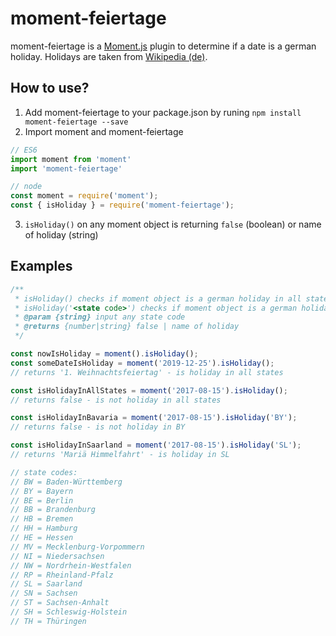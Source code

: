 # moment-feiertage
moment-feiertage is a [Moment.js](http://momentjs.com/) plugin to determine if a date is a german holiday. Holidays are taken from [Wikipedia (de)](https://de.wikipedia.org/wiki/Gesetzliche_Feiertage_in_Deutschland).

## How to use?
1. Add moment-feiertage to your package.json by runing `npm install moment-feiertage --save`
2. Import moment and moment-feiertage
```javascript
// ES6
import moment from 'moment'
import 'moment-feiertage'

// node
const moment = require('moment');
const { isHoliday } = require('moment-feiertage');
````
3. `isHoliday()` on any moment object is returning `false` (boolean) or name of holiday (string)

## Examples
```javascript
/**
 * isHoliday() checks if moment object is a german holiday in all states.
 * isHoliday('<state code>') checks if moment object is a german holiday in specific state)
 * @param {string} input any state code
 * @returns {number|string} false | name of holiday
 */

const nowIsHoliday = moment().isHoliday();
const someDateIsHoliday = moment('2019-12-25').isHoliday();
// returns '1. Weihnachtsfeiertag' - is holiday in all states

const isHolidayInAllStates = moment('2017-08-15').isHoliday();
// returns false - is not holiday in all states

const isHolidayInBavaria = moment('2017-08-15').isHoliday('BY');
// returns false - is not holiday in BY

const isHolidayInSaarland = moment('2017-08-15').isHoliday('SL');
// returns 'Mariä Himmelfahrt' - is holiday in SL

// state codes:
// BW = Baden-Württemberg
// BY = Bayern
// BE = Berlin
// BB = Brandenburg
// HB = Bremen
// HH = Hamburg
// HE = Hessen
// MV = Mecklenburg-Vorpommern
// NI = Niedersachsen
// NW = Nordrhein-Westfalen
// RP = Rheinland-Pfalz
// SL = Saarland
// SN = Sachsen
// ST = Sachsen-Anhalt
// SH = Schleswig-Holstein
// TH = Thüringen
```